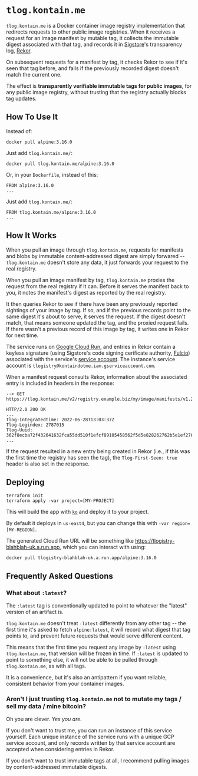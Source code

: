 # `tlog.kontain.me`

`tlog.kontain.me` is a Docker container image registry implementation that redirects requests to other public image registries.
When it receives a request for an image manifest by mutable tag, it collects the immutable digest associated with that tag, and records it in [Sigstore](https://sigstore.dev)'s transparency log, [Rekor](https://docs.sigstore.dev/rekor/overview).

On subsequent requests for a manifest by tag, it checks Rekor to see if it's seen that tag before, and fails if the previously recorded digest doesn't match the current one.

The effect is **transparently verifiable immutable tags for public images**, for any public image registry, without trusting that the registry actually blocks tag updates.

## How To Use It

Instead of:

```
docker pull alpine:3.16.0
```

Just add `tlog.kontain.me/`:

```
docker pull tlog.kontain.me/alpine:3.16.0
```

Or, in your `Dockerfile`, instead of this:

```
FROM alpine:3.16.0
...
```

Just add `tlog.kontain.me/`:

```
FROM tlog.kontain.me/alpine:3.16.0
...
```

## How It Works

When you pull an image through `tlog.kontain.me`, requests for manifests and blobs by immutable content-addressed digest are simply forwared -- `tlog.kontain.me` doesn't store any data, it just forwards your request to the real registry.

When you pull an image manifest by tag, `tlog.kontain.me` proxies the request from the real registry if it can.
Before it serves the manifest back to you, it notes the manifest's digest as reported by the real registry.

It then queries Rekor to see if there have been any previously reported sightings of your image by tag.
If so, and if the previous records point to the same digest it's about to serve, it serves the request.
If the digest doesn't match, that means someone updated the tag, and the proxied request fails.
If there wasn't a previous record of this image by tag, it writes one in Rekor for next time.

The service runs on [Google Cloud Run](https://cloud.google.com/run), and entries in Rekor contain a keyless signature (using Sigstore's code signing cerificate authority, [Fulcio](https://docs.sigstore.dev/fulcio/overview/)) associated with the service's [service account](https://cloud.google.com/run/docs/configuring/service-accounts).
The instance's service account is `tlogistry@kontaindotme.iam.gserviceaccount.com`.

When a manifest request consults Rekor, information about the associated entry is included in headers in the response:

```
--> GET https://tlog.kontain.me/v2/registry.example.biz/my/image/manifests/v1.2.3

HTTP/2.0 200 OK
...
Tlog-Integratedtime: 2022-06-28T13:03:37Z
Tlog-Logindex: 2787015
Tlog-Uuid: 362f8ecba72f432641632fca55dd510f1efcf89105458562f5d5e828262762b5e1ef276ec6d7a00b
...
```

If the request resulted in a new entry being created in Rekor (i.e., if this was the first time the registry has seen the tag), the `Tlog-First-Seen: true` header is also set in the response.

## Deploying

```
terraform init
terraform apply -var project=[MY-PROJECT]
```

This will build the app with [`ko`](https://github.com/google/ko) and deploy it to your project.

By default it deploys in `us-east4`, but you can change this with `-var region=[MY-REGION]`.

The generated Cloud Run URL will be something like https://tlogistry-blahblah-uk.a.run.app, which you can interact with using:

```
docker pull tlogistry-blahblah-uk.a.run.app/alpine:3.16.0
```

## Frequently Asked Questions

### What about `:latest`?

The `:latest` tag is conventionally updated to point to whatever the "latest" version of an artifact is.

`tlog.kontain.me` doesn't treat `:latest` differently from any other tag -- the first time it's asked to fetch `alpine:latest`, it will record what digest that tag points to, and prevent future requests that would serve different content.

This means that the first time you request any image by `:latest` using `tlog.kontain.me`, that version will be frozen in time.
If `:latest` is updated to point to something else, it will not be able to be pulled through `tlog.kontain.me`, as with all tags.

It is a convenience, but it's also an antipattern if you want reliable, consistent behavior from your container images.

### Aren't I just trusting `tlog.kontain.me` not to mutate my tags / sell my data / mine bitcoin?

Oh you are clever.
_Yes you are._

If you don't want to trust me, you can run an instance of this service yourself.
Each unique instance of the service runs with a unique GCP service account, and only records written by that service account are accepted when considering entries in Rekor.

If you don't want to trust immutable tags at all, I recommend pulling images by content-addressed immutable digests.